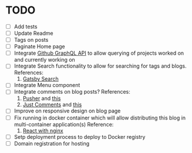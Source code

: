 # TODO

- [ ] Add tests
- [ ] Update Readme
- [ ] Tags on posts
- [ ] Paginate Home page
- [ ] Integrate [Github GraphQL API](https://developer.github.com/v4/) to allow querying of projects worked on and currently working on
- [ ] Integrate Search functionality to allow for searching for tags and blogs. 
    References:
    1. [Gatsby Search](https://www.gatsbyjs.org/docs/adding-search/)
- [ ] Integrate Menu component
- [ ] Integrate comments on blog posts?
     References:
     1. [Pusher](https://pusher.com/tutorials/realtime-comments-gatsby-blog) and [this](https://codeburst.io/create-a-live-comment-feed-with-pusher-and-gatsby-react-graphql-node-js-3db043d4916)
     2. [Just Comments](https://just-comments.com/pricing.html) and [this](https://60devs.com/add-comments-to-your-gatsbyjs-blog-within-two-minutes.html)
- [ ] Improve on responsive design on blog page
- [ ] Fix running in docker container which will allow distributing this blog in multi-container application(s)
    Reference:
    1. [React with nginx](https://mherman.org/blog/2017/12/07/dockerizing-a-react-app/#react-router-and-nginx)
- [ ] Setp deployment process to deploy to Docker registry
- [ ] Domain registration for hosting